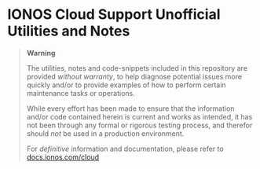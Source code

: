 # IONOS Cloud Support Unofficial Utilities and Notes

> **Warning**
>
> The utilities, notes and code-snippets included in this repository are provided _without warranty_, to help diagnose potential issues more quickly and/or to provide examples of how to perform certain maintenance tasks or operations.
>
> While every effort has been made to ensure that the information and/or code contained herein is current and works as intended, it has not been through any formal or rigorous testing process, and therefor should _not_ be used in a production environment.
>
> For _definitive_ information and documentation, please refer to [docs.ionos.com/cloud](https://docs.ionos.com/cloud/)
